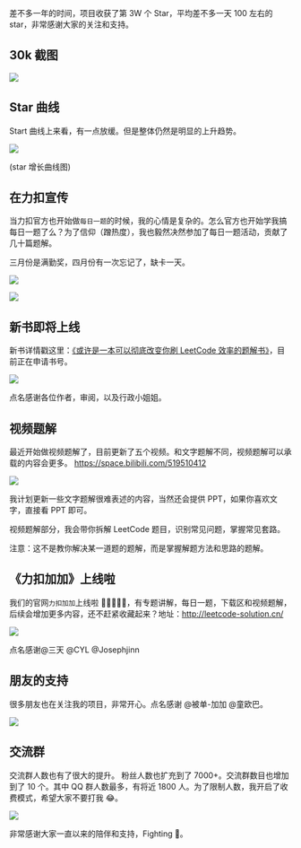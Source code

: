 差不多一年的时间，项目收获了第 3W 个 Star，平均差不多一天 100 左右的 star，非常感谢大家的关注和支持。

## 30k 截图

![](https://p.ipic.vip/3n3xjw.jpg)

## Star 曲线

Start 曲线上来看，有一点放缓。但是整体仍然是明显的上升趋势。

![](https://p.ipic.vip/qggv0o.jpg)

(star 增长曲线图)

## 在力扣宣传

当力扣官方也开始做`每日一题`的时候，我的心情是复杂的。怎么官方也开始学我搞每日一题了么？为了信仰（蹭热度），我也毅然决然参加了每日一题活动，贡献了几十篇题解。

三月份是满勤奖，四月份有一次忘记了，缺卡一天。

![](https://p.ipic.vip/cpxgpf.jpg)

![](https://p.ipic.vip/v26lnx.jpg)

## 新书即将上线

新书详情戳这里：[《或许是一本可以彻底改变你刷 LeetCode 效率的题解书》](https://lucifer.ren/blog/2020/04/07/leetcode-book.intro/)，目前正在申请书号。

![](https://p.ipic.vip/3h9kjm.jpg)

点名感谢各位作者，审阅，以及行政小姐姐。

## 视频题解

最近开始做视频题解了，目前更新了五个视频。和文字题解不同，视频题解可以承载的内容会更多。 https://space.bilibili.com/519510412

![](https://p.ipic.vip/6ldusk.jpg)

我计划更新一些文字题解很难表述的内容，当然还会提供 PPT，如果你喜欢文字，直接看 PPT 即可。

视频题解部分，我会带你拆解 LeetCode 题目，识别常见问题，掌握常见套路。

注意：这不是教你解决某一道题的题解，而是掌握解题方法和思路的题解。

## 《力扣加加》上线啦

我们的官网`力扣加加`上线啦 💐💐💐💐💐，有专题讲解，每日一题，下载区和视频题解，后续会增加更多内容，还不赶紧收藏起来？地址：http://leetcode-solution.cn/

![](https://p.ipic.vip/b8hfh4.jpg)

点名感谢@三天 @CYL @Josephjinn

## 朋友的支持

很多朋友也在关注我的项目，非常开心。点名感谢 @被单-加加 @童欧巴。

![](https://p.ipic.vip/ug8o5n.jpg)

## 交流群

交流群人数也有了很大的提升。 粉丝人数也扩充到了 7000+。交流群数目也增加到了 10 个。其中 QQ 群人数最多，有将近 1800 人。为了限制人数，我开启了收费模式，希望大家不要打我 😂。

![](https://p.ipic.vip/9rzdnc.jpg)

非常感谢大家一直以来的陪伴和支持，Fighting 💪。
